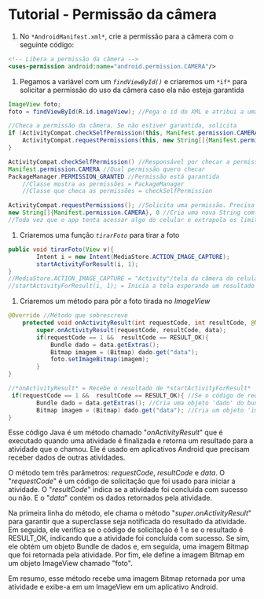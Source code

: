 # Tutorial - Permissão da câmera

1. No `*AndroidManifest.xml*`, crie a permissão para a câmera com o seguinte código:

```xml
<!-- Libera a permissão da câmera -->
<uses-permission android:name="android.permission.CAMERA"/>
```

1. Pegamos a variável com um *`findViewById()`* e criaremos um `*if*` para solicitar a permissão do uso da câmera caso ela não esteja garantida

```java
ImageView foto;
foto = findViewById(R.id.imageView); //Pega o id do XML e atribui a uma variável no Java

//Checa a permissão da câmera. Se não estiver garantida, solicita
if (ActivityCompat.checkSelfPermission(this, Manifest.permission.CAMERA) != PackageManager.PERMISSION_GRANTED) {
	ActivityCompat.requestPermissions(this, new String[]{Manifest.permission.CAMERA}, 0);
}
```

```java
ActivityCompat.checkSelfPermission() //Responsável por checar a permissão de algo
Manifest.permission.CAMERA //Qual permissão quero checar
PackageManager.PERMISSION_GRANTED //Permissão está garantida
	//Classe mostra as permissões = PackageManager
	//Classe que checa as permissões = checkSelfPermission

ActivityCompat.requestPermissions(); //Solicita uma permissão. Precisa de uma Array
new String[]{Manifest.permission.CAMERA}, 0 //Cria uma nova String com o valor da permissão da câmera. 0 = Código da requisição
//Toda vez que o app tenta acessar algo do celular e extrapola os limites dele, ele pede um código de requisição
```

1. Criaremos uma função *`tirarFoto`* para tirar a foto

```java
public void tirarFoto(View v){
        Intent i = new Intent(MediaStore.ACTION_IMAGE_CAPTURE);
        startActivityForResult(i, 1);
}
//MediaStore.ACTION_IMAGE_CAPTURE = "Activity"/tela da câmera do celular
//startActivityForResult(i, 1); = Inicia a tela esperando um resultado (código de requisição, 1)
```

1. Criaremos um método para pôr a foto tirada no *ImageView*

```java
@Override //Método que sobrescreve
    protected void onActivityResult(int requestCode, int resultCode, @Nullable Intent data) {
        super.onActivityResult(requestCode, resultCode, data);
        if(requestCode == 1 &&  resultCode == RESULT_OK){
            Bundle dado = data.getExtras();
            Bitmap imagem = (Bitmap) dado.get("data");
            foto.setImageBitmap(imagem);
        }
}

//*onActivityResult* = Recebe o resultado de *startActivityForResult*
 if(requestCode == 1 &&  resultCode == RESULT_OK){ //Se o código de requisição for igual a 1 e o resultado or 'OK'
		Bundle dado = data.getExtras(); //Cria uma objeto 'dado' do bundle e seu valor é o resultado da foto
		Bitmap imagem = (Bitmap) dado.get("data"); //Cria um objeto 'imagem' do Bitmap (tipo de dado comátível com imagem). Seu resultado pega as informações e retorna para o ImageView
}
```

Esse código Java é um método chamado "*onActivityResult*" que é executado quando uma atividade é finalizada e retorna um resultado para a atividade que o chamou. Ele é usado em aplicativos Android que precisam receber dados de outras atividades.

O método tem três parâmetros: *requestCode*, *resultCode* e *data*. O "*requestCode*" é um código de solicitação que foi usado para iniciar a atividade. O "*resultCode*" indica se a atividade foi concluída com sucesso ou não. E o "*data*" contém os dados retornados pela atividade.

Na primeira linha do método, ele chama o método "*super*.*onActivityResult*" para garantir que a superclasse seja notificada do resultado da atividade. Em seguida, ele verifica se o código de solicitação é 1 e se o resultado é RESULT_OK, indicando que a atividade foi concluída com sucesso. Se sim, ele obtém um objeto Bundle de dados e, em seguida, uma imagem Bitmap que foi retornada pela atividade. Por fim, ele define a imagem Bitmap em um objeto ImageView chamado "foto".

Em resumo, esse método recebe uma imagem Bitmap retornada por uma atividade e exibe-a em um ImageView em um aplicativo Android.